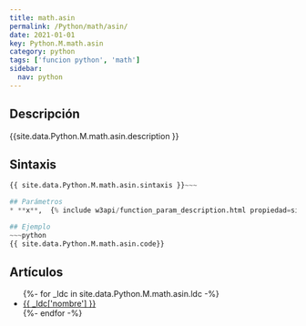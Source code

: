 ```yaml
---
title: math.asin
permalink: /Python/math/asin/
date: 2021-01-01
key: Python.M.math.asin
category: python
tags: ['funcion python', 'math']
sidebar: 
  nav: python
---
```


## Descripción
{{site.data.Python.M.math.asin.description }}

## Sintaxis
~~~python
{{ site.data.Python.M.math.asin.sintaxis }}~~~

## Parámetros
* **x**,  {% include w3api/function_param_description.html propiedad=site.data.Python.M.math.asin valor="x" %}

## Ejemplo
~~~python
{{ site.data.Python.M.math.asin.code}}
~~~

## Artículos
<ul>
{%- for _ldc in site.data.Python.M.math.asin.ldc -%}
   <li>
       <a href="{{_ldc['url'] }}">{{ _ldc['nombre'] }}</a>
   </li>
{%- endfor -%}
</ul>
